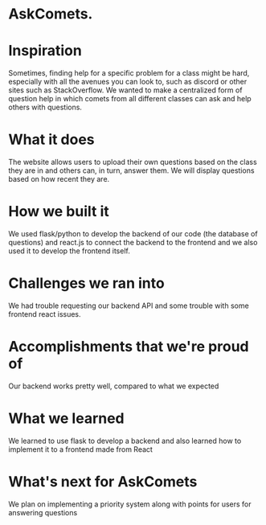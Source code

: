 # AskComets.
# Inspiration
Sometimes, finding help for a specific problem for a class might be hard, especially with all the avenues you can look to, such as discord or other sites such as StackOverflow. We wanted to make a centralized form of question help in which comets from all different classes can ask and help others with questions.

# What it does
The website allows users to upload their own questions based on the class they are in and others can, in turn, answer them. We will display questions based on how recent they are.

# How we built it
We used flask/python to develop the backend of our code (the database of questions) and react.js to connect the backend to the frontend and we also used it to develop the frontend itself.

# Challenges we ran into
We had trouble requesting our backend API and some trouble with some frontend react issues.

# Accomplishments that we're proud of
Our backend works pretty well, compared to what we expected

# What we learned
We learned to use flask to develop a backend and also learned how to implement it to a frontend made from React

# What's next for AskComets
We plan on implementing a priority system along with points for users for answering questions
